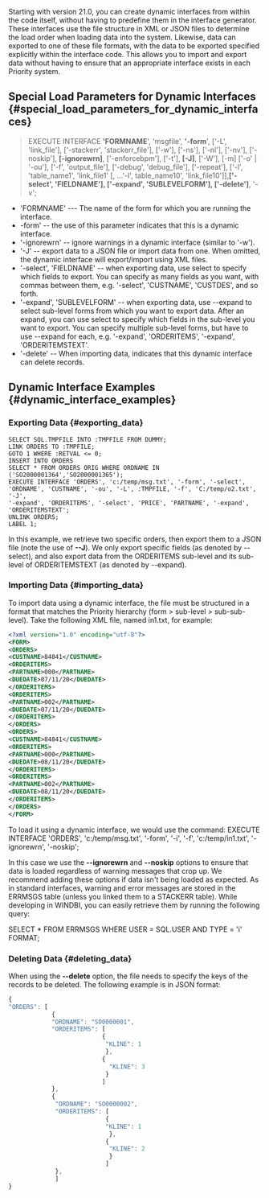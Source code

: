 Starting with version 21.0, you can create dynamic interfaces from
within the code itself, without having to predefine them in the
interface generator. These interfaces use the file structure in XML or
JSON files to determine the load order when loading data into the
system. Likewise, data can exported to one of these file formats, with
the data to be exported specified explicitly within the interface code.
This allows you to import and export data without having to ensure that
an appropriate interface exists in each Priority system.

## Special Load Parameters for Dynamic Interfaces {#special_load_parameters_for_dynamic_interfaces}

> EXECUTE INTERFACE **\'FORMNAME**\', \'msgfile\', **\'-form**\',
> \[\'-L\', \'link_file\'\], \[\'-stackerr\', \'stackerr_file\'\],
> \[\'-w\'\], \[\'-ns\'\], \[\'-nl\'\], \[\'-nv\'\], \[\'-noskip\'\],
> **\[-ignorewrn\]**, \[\'-enforcebpm\'\], \[\'-t\'\], **\[-J\]**,
> \[\'-W\'\], \[-m\] \[\'-o\' \| \'-ou\'\], \[\'-f\', \'output_file\'\],
> \[\'-debug\', \'debug_file\'\], \[\'-repeat\'\], \[\'-l\',
> \'table_name1\', \'link_file1\' \[, ...\'-l\', table_name10\',
> \'link_file10\'\]\],**\[\'-select\', \'FIELDNAME\'\], \[\'-expand\',
> \'SUBLEVELFORM\'\], \[\'-delete\'\]**, \'-v\';

-   \'FORMNAME\' --- The name of the form for which you are running the
    interface.
-   -form\' -- the use of this parameter indicates that this is a
    dynamic interface.
-   \'-ignorewrn\' -- ignore warnings in a dynamic interface (similar to
    \'-w\').
-   \'-J\' -- export data to a JSON file or import data from one. When
    omitted, the dynamic interface will export/import using XML files.
-   \'-select\', \'FIELDNAME\' -- when exporting data, use select to
    specify which fields to export. You can specify as many fields as
    you want, with commas between them, e.g. \'-select\', \'CUSTNAME\',
    \'CUSTDES\', and so forth.
-   \'-expand\', \'SUBLEVELFORM\' -- when exporting data, use --expand
    to select sub-level forms from which you want to export data. After
    an expand, you can use select to specify which fields in the
    sub-level you want to export. You can specify multiple sub-level
    forms, but have to use --expand for each, e.g. \'-expand\',
    \'ORDERITEMS\', \'-expand\', \'ORDERITEMSTEXT\'.
-   \'-delete\' -- When importing data, indicates that this dynamic
    interface can delete records.

## Dynamic Interface Examples {#dynamic_interface_examples}

### Exporting Data {#exporting_data}

``` priority
SELECT SQL.TMPFILE INTO :TMPFILE FROM DUMMY;
LINK ORDERS TO :TMPFILE;
GOTO 1 WHERE :RETVAL <= 0;
INSERT INTO ORDERS
SELECT * FROM ORDERS ORIG WHERE ORDNAME IN ('SO2000001364','SO2000001365');
EXECUTE INTERFACE 'ORDERS', 'c:/temp/msg.txt', '-form', '-select', 'ORDNAME', 'CUSTNAME', '-ou', '-L', :TMPFILE, '-f', 'C:/temp/o2.txt', '-J',
'-expand', 'ORDERITEMS', '-select', 'PRICE', 'PARTNAME', '-expand', 'ORDERITEMSTEXT';
UNLINK ORDERS;
LABEL 1;
```

In this example, we retrieve two specific orders, then export them to a
JSON file (note the use of **--J**). We only export specific fields (as
denoted by --select), and also export data from the ORDERITEMS sub-level
and its sub-level of ORDERITEMSTEXT (as denoted by --expand).

### Importing Data {#importing_data}

To import data using a dynamic interface, the file must be structured in
a format that matches the Priority hierarchy (form \> sub-level \>
sub-sub-level). Take the following XML file, named in1.txt, for example:

``` xml
<?xml version="1.0" encoding="utf-8"?>
<FORM>
<ORDERS>
<CUSTNAME>84841</CUSTNAME>
<ORDERITEMS>
<PARTNAME>000</PARTNAME>
<DUEDATE>07/11/20</DUEDATE>
</ORDERITEMS>
<ORDERITEMS>
<PARTNAME>002</PARTNAME>
<DUEDATE>07/11/20</DUEDATE>
</ORDERITEMS>
</ORDERS>
<ORDERS>
<CUSTNAME>84841</CUSTNAME>
<ORDERITEMS>
<PARTNAME>000</PARTNAME>
<DUEDATE>08/11/20</DUEDATE>
</ORDERITEMS>
<ORDERITEMS>
<PARTNAME>002</PARTNAME>
<DUEDATE>08/11/20</DUEDATE>
</ORDERITEMS>
</ORDERS>
</FORM>
```

To load it using a dynamic interface, we would use the command: EXECUTE
INTERFACE \'ORDERS\', \'c:/temp/msg.txt\', \'-form\', \'-i\', \'-f\',
\'c:/temp/in1.txt\', \'-ignorewrn\', \'-noskip\';

In this case we use the **--ignorewrn** and **--noskip** options to
ensure that data is loaded regardless of warning messages that crop up.
We recommend adding these options if data isn\'t being loaded as
expected. As in standard interfaces, warning and error messages are
stored in the ERRMSGS table (unless you linked them to a STACKERR
table). While developing in WINDBI, you can easily retrieve them by
running the following query:

SELECT \* FROM ERRMSGS WHERE USER = SQL.USER AND TYPE = \'i\' FORMAT;

### Deleting Data {#deleting_data}

When using the **--delete** option, the file needs to specify the keys
of the records to be deleted. The following example is in JSON format:

``` javascript
{
"ORDERS": [
            {                              
            "ORDNAME": "SO0000001",
            "ORDERITEMS": [
                          {
                           "KLINE": 1
                           },
                          {
                            "KLINE": 3
                           }
                          ]
            },
            {
             "ORDNAME": "SO0000002",
             "ORDERITEMS": [
                           {
                           "KLINE": 1
                            },
                           {
                            "KLINE": 2
                            }
                           ]
             },
             ]
}
```
